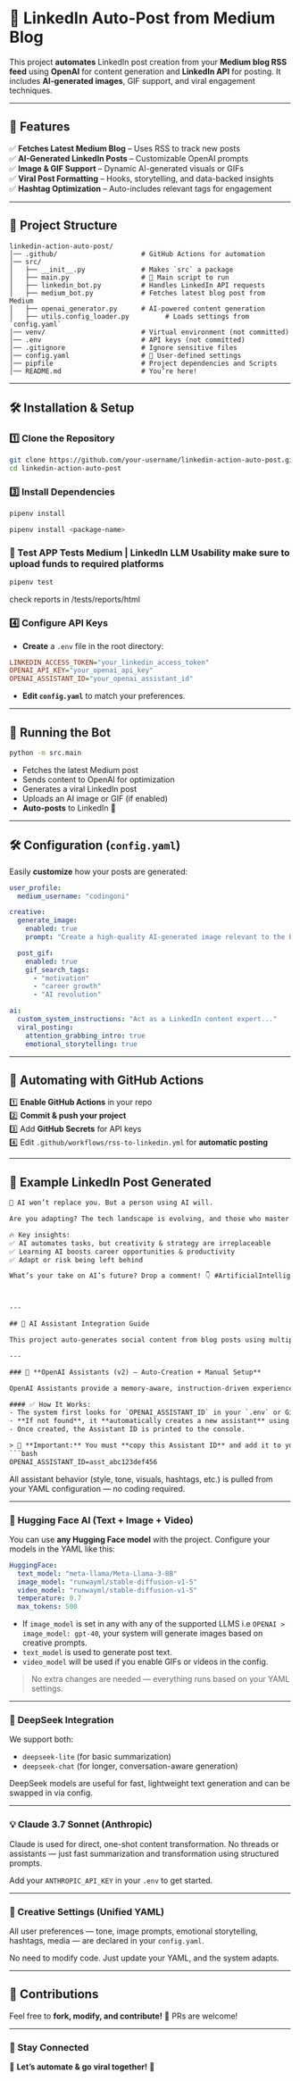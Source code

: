 # 🚀 **LinkedIn Auto-Post from Medium Blog**

This project **automates** LinkedIn post creation from your **Medium blog RSS feed** using **OpenAI** for content generation and **LinkedIn API** for posting. It includes **AI-generated images**, GIF support, and viral engagement techniques.

---

## **📌 Features**

✅ **Fetches Latest Medium Blog** – Uses RSS to track new posts  
✅ **AI-Generated LinkedIn Posts** – Customizable OpenAI prompts  
✅ **Image & GIF Support** – Dynamic AI-generated visuals or GIFs  
✅ **Viral Post Formatting** – Hooks, storytelling, and data-backed insights  
✅ **Hashtag Optimization** – Auto-includes relevant tags for engagement

---

## **📂 Project Structure**

```
linkedin-action-auto-post/
│── .github/                     # GitHub Actions for automation
│── src/
│   ├── __init__.py              # Makes `src` a package
│   ├── main.py                  # 🚀 Main script to run
│   ├── linkedin_bot.py          # Handles LinkedIn API requests
│   ├── medium_bot.py            # Fetches latest blog post from Medium
│   ├── openai_generator.py      # AI-powered content generation
│   ├── utils.config_loader.py         # Loads settings from `config.yaml`
│── venv/                        # Virtual environment (not committed)
│── .env                         # API keys (not committed)
│── .gitignore                   # Ignore sensitive files
│── config.yaml                  # 🔧 User-defined settings
│── pipfile                      # Project dependencies and Scripts
│── README.md                    # You’re here!
```

---

## **🛠️ Installation & Setup**

### **1️⃣ Clone the Repository**

```bash
git clone https://github.com/your-username/linkedin-action-auto-post.git
cd linkedin-action-auto-post
```

### **3️⃣ Install Dependencies**

```bash
pipenv install

pipenv install <package-name>
```

### **🧪 Test APP Tests Medium | LinkedIn LLM Usability make sure to upload funds to required platforms**

```bash
pipenv test

```

check reports in /tests/reports/html

### **4️⃣ Configure API Keys**

- **Create** a `.env` file in the root directory:

```ini
LINKEDIN_ACCESS_TOKEN="your_linkedin_access_token"
OPENAI_API_KEY="your_openai_api_key"
OPENAI_ASSISTANT_ID="your_openai_assistant_id"
```

- **Edit `config.yaml`** to match your preferences.

---

## **🚀 Running the Bot**

```bash
python -m src.main
```

- Fetches the latest Medium post
- Sends content to OpenAI for optimization
- Generates a viral LinkedIn post
- Uploads an AI image or GIF (if enabled)
- **Auto-posts** to LinkedIn 🎯

---

## **🛠️ Configuration (`config.yaml`)**

Easily **customize** how your posts are generated:

```yaml
user_profile:
  medium_username: "codingoni"

creative:
  generate_image:
    enabled: true
    prompt: "Create a high-quality AI-generated image relevant to the blog content."

  post_gif:
    enabled: true
    gif_search_tags:
      - "motivation"
      - "career growth"
      - "AI revolution"

ai:
  custom_system_instructions: "Act as a LinkedIn content expert..."
  viral_posting:
    attention_grabbing_intro: true
    emotional_storytelling: true
```

---

## **📌 Automating with GitHub Actions**

1️⃣ **Enable GitHub Actions** in your repo  
2️⃣ **Commit & push your project**  
3️⃣ Add **GitHub Secrets** for API keys  
4️⃣ Edit `.github/workflows/rss-to-linkedin.yml` for **automatic posting**

---

## **📝 Example LinkedIn Post Generated**

````txt
🚀 AI won’t replace you. But a person using AI will.

Are you adapting? The tech landscape is evolving, and those who master AI tools will thrive.

🔥 Key insights:
✅ AI automates tasks, but creativity & strategy are irreplaceable
✅ Learning AI boosts career opportunities & productivity
✅ Adapt or risk being left behind

What’s your take on AI’s future? Drop a comment! 👇 #ArtificialIntelligence #FutureOfWork



---

## 🧠 AI Assistant Integration Guide

This project auto-generates social content from blog posts using multiple AI providers. It supports text generation, image generation, and video prompts — all controlled through a single YAML configuration file.

---

### 🔹 **OpenAI Assistants (v2) – Auto-Creation + Manual Setup**

OpenAI Assistants provide a memory-aware, instruction-driven experience. We use them to generate viral posts from long-form content (like Medium blogs).

#### ✅ How It Works:
- The system first looks for `OPENAI_ASSISTANT_ID` in your `.env` or GitHub Secrets.
- **If not found**, it **automatically creates a new assistant** using your creative and viral settings from the YAML file.
- Once created, the Assistant ID is printed to the console.

> 🔐 **Important:** You must **copy this Assistant ID** and add it to your `.env` or GitHub secrets:
```bash
OPENAI_ASSISTANT_ID=asst_abc123def456
````

All assistant behavior (style, tone, visuals, hashtags, etc.) is pulled from your YAML configuration — no coding required.

---

### 🤗 **Hugging Face AI (Text + Image + Video)**

You can use **any Hugging Face model** with the project. Configure your models in the YAML like this:

```yaml
HuggingFace:
  text_model: "meta-llama/Meta-Llama-3-8B"
  image_model: "runwayml/stable-diffusion-v1-5"
  video_model: "runwayml/stable-diffusion-v1-5"
  temperature: 0.7
  max_tokens: 500
```

- If `image_model` is set in any with any of the supported LLMS i.e `OPENAI > image_model: gpt-40`, your system will generate images based on creative prompts.
- `text_model` is used to generate post text.
- `video_model` will be used if you enable GIFs or videos in the config.

> No extra changes are needed — everything runs based on your YAML settings.

---

### 🦾 **DeepSeek Integration**

We support both:

- `deepseek-lite` (for basic summarization)
- `deepseek-chat` (for longer, conversation-aware generation)

DeepSeek models are useful for fast, lightweight text generation and can be swapped in via config.

---

### 💡 Claude 3.7 Sonnet (Anthropic)

Claude is used for direct, one-shot content transformation. No threads or assistants — just fast summarization and transformation using structured prompts.

Add your `ANTHROPIC_API_KEY` in your `.env` to get started.

---

### 🎨 Creative Settings (Unified YAML)

All user preferences — tone, image prompts, emotional storytelling, hashtags, media — are declared in your `config.yaml`.

No need to modify code. Just update your YAML, and the system adapts.

---

## **📌 Contributions**

Feel free to **fork, modify, and contribute!** 🎯 PRs are welcome!

---

### **🔗 Stay Connected**

<!-- 📢 Follow me on **LinkedIn**: [Your Profile Link]
📧 Contact: your.email@example.com   -->

🚀 **Let’s automate & go viral together!** 🚀
